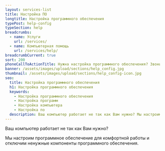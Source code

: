 ```yaml
---
layout: services-list
title: Настройка ПО
longtitle: Настройка программного обеспечения
typePost: help-config
typeSection: help
breadcrumbs:
  - name: Услуги
    url: /services/
  - name: Компьютерная помощь
    url: /services/help/
breadcrumbCurrent: true
sort: 200
phoneCallToActionTitle: Нужна настройка программного обеспечения? Звоните!
banner: /assets/images/upload/sections/help_config.jpg
thumbnail: /assets/images/upload/sections/help_config-icon.jpg
seo:
  title: Настройка программного обеспечения
  h1: Настройка программного обеспечения
  keywords: 
    - Настройка программного обеспечения
    - Настройка программ
    - Настройка компьютера
    - Настройка по
  description: Ваш компьютер работает не так как Вам нужно? Мы настроим программное обеспечение для комфортной работы и отключим ненужные компоненты программного обеспечения.
---
```

Ваш компьютер работает не так как Вам нужно? 

Мы настроим программное обеспечение для комфортной работы и отключим ненужные компоненты программного обеспечения.